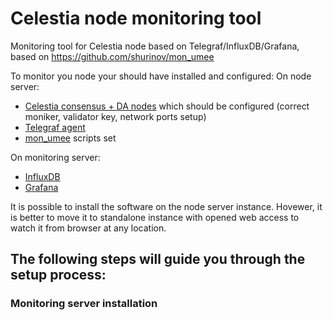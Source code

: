# Celestia node monitoring tool
Monitoring tool for Celestia node based on Telegraf/InfluxDB/Grafana, based on https://github.com/shurinov/mon_umee

To monitor you node your should have installed and configured:
On node server:
* [Celestia consensus + DA nodes](https://docs.celestia.org/) which should be configured (correct moniker, validator key, network ports setup)
* [Telegraf agent](https://www.influxdata.com/time-series-platform/telegraf/)
* [mon_umee](https://github.com/the-node75/mon_celestia) scripts set

On monitoring server:
* [InfluxDB](https://www.influxdata.com/products/influxdb/)
* [Grafana](https://grafana.com/)

It is possible to install the software on the node server instance. Hovewer, it is better to move it to standalone instance with opened web access to watch it from browser at any location.

## The following steps will guide you through the setup process:

### Monitoring server installation 
